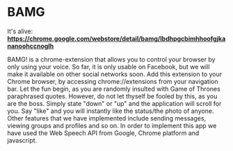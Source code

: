 BAMG
====

It's alive: <br>
<b>https://chrome.google.com/webstore/detail/bamg/lbdhpgcbimhhoofgjkananoohccnoglh</b>

BAMG! is a chrome-extension that allows you to control your browser by only using your voice. So far, it is only usable on Facebook, but we will make it available on other social networks soon. Add this extension to your Chrome browser, by accessing chrome://extensions from your navigation bar. Let the fun begin, as you are randomly insulted with Game of Thrones paraphrased quotes. However, do not let thyself be fooled by this, as you are the boss. Simply state "down" or "up" and the application will scroll for you. Say "like" and you will instantly like the status/the photo of anyone. Other features that we have implemented include sending messages, viewing groups and profiles and so on. In order to implement this app we have used the Web Speech API from Google, Chrome platform and javascript.
